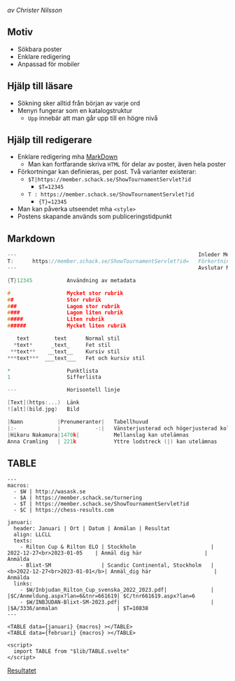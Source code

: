 _av Christer Nilsson_

## Motiv

* Sökbara poster
* Enklare redigering
* Anpassad för mobiler

## Hjälp till läsare

* Sökning sker alltid från början av varje ord
* Menyn fungerar som en katalogstruktur
	* `Upp` innebär att man går upp till en högre nivå

## Hjälp till redigerare

* Enklare redigering mha [MarkDown](https://mdsvex.com/playground)
	* Man kan fortfarande skriva `HTML` för delar av poster, även hela poster
* Förkortningar kan definieras, per post. Två varianter existerar:
	* `$T|https://member.schack.se/ShowTournamentServlet?id`
		* `$T=12345`
	* `T : https://member.schack.se/ShowTournamentServlet?id`
		* `{T}=12345`
* Man kan påverka utseendet mha `<style>`
* Postens skapande används som publiceringstidpunkt

## Markdown

```c
---                                                          Inleder Metadata. Måste stå först i .md-filen
T:      https://member.schack.se/ShowTournamentServlet?id=   Förkortning
---                                                          Avslutar Metadata. Metadata-sektionen visas inte.

{T}12345           Användning av metadata

#                  Mycket stor rubrik
##                 Stor rubrik
###                Lagom stor rubrik
####               Lagom liten rubrik
#####              Liten rubrik
######             Mycket liten rubrik

   text        text      Normal stil
  *text*      _text_     Fet stil
 **text**    __text__    Kursiv stil
***text***  ___text___   Fet och kursiv stil

*                  Punktlista
1                  Sifferlista

---                Horisontell linje

[Text](https:...)  Länk
![alt](bild.jpg)   Bild

|Namn           |Prenumeranter|   Tabellhuvud
|:-             |           -:|   Vänsterjusterad och högerjusterad kolumn
|Hikaru Nakamura|1470k|           Mellanslag kan utelämnas
Anna Cramling   | 221k            Yttre lodstreck (|) kan utelämnas
```

## TABLE

```
---
macros:
  - $W | http://wasask.se
  - $A | https://member.schack.se/turnering
  - $T | https://member.schack.se/ShowTournamentServlet?id
  - $C | https://chess-results.com

januari:
  header: Januari | Ort | Datum | Anmälan | Resultat
  align: LLCLL
  texts:
    - Rilton Cup & Rilton ELO | Stockholm                        |   2022-12-27<br>2023-01-05    | Anmäl dig här                    | Anmälda
    - Blixt-SM                | Scandic Continental, Stockholm   |<b>2022-12-27<br>2023-01-01</b>| Anmäl_dig här                    | Anmälda
  links:
    - $W/Inbjudan_Rilton_Cup_svenska_2022_2023.pdf|              |                               |$C/Anmeldung.aspx?lan=6&tnr=661619| $C/tnr661619.aspx?lan=6
    - $W/INBJUDAN-Blixt-SM-2023.pdf|                             |                               |$A/3336/anmalan                   | $T=10838
---

<TABLE data={januari} {macros} ></TABLE>
<TABLE data={februari} {macros} ></TABLE>

<script>
  import TABLE from "$lib/TABLE.svelte"
</script>
```

[Resultatet](/post/2023/Inbjudningar_2023_VT.md)